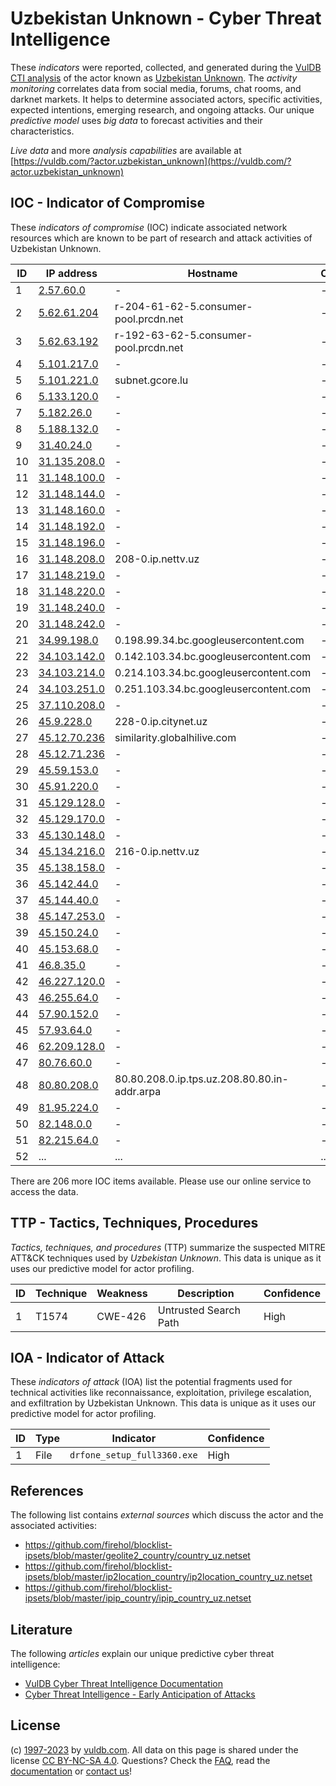 # Uzbekistan Unknown - Cyber Threat Intelligence

These _indicators_ were reported, collected, and generated during the [VulDB CTI analysis](https://vuldb.com/?kb.cti) of the actor known as [Uzbekistan Unknown](https://vuldb.com/?actor.uzbekistan_unknown). The _activity monitoring_ correlates data from social media, forums, chat rooms, and darknet markets. It helps to determine associated actors, specific activities, expected intentions, emerging research, and ongoing attacks. Our unique _predictive model_ uses _big data_ to forecast activities and their characteristics.

_Live data_ and more _analysis capabilities_ are available at [https://vuldb.com/?actor.uzbekistan_unknown](https://vuldb.com/?actor.uzbekistan_unknown)

## IOC - Indicator of Compromise

These _indicators of compromise_ (IOC) indicate associated network resources which are known to be part of research and attack activities of Uzbekistan Unknown.

ID | IP address | Hostname | Campaign | Confidence
-- | ---------- | -------- | -------- | ----------
1 | [2.57.60.0](https://vuldb.com/?ip.2.57.60.0) | - | - | High
2 | [5.62.61.204](https://vuldb.com/?ip.5.62.61.204) | r-204-61-62-5.consumer-pool.prcdn.net | - | High
3 | [5.62.63.192](https://vuldb.com/?ip.5.62.63.192) | r-192-63-62-5.consumer-pool.prcdn.net | - | High
4 | [5.101.217.0](https://vuldb.com/?ip.5.101.217.0) | - | - | High
5 | [5.101.221.0](https://vuldb.com/?ip.5.101.221.0) | subnet.gcore.lu | - | High
6 | [5.133.120.0](https://vuldb.com/?ip.5.133.120.0) | - | - | High
7 | [5.182.26.0](https://vuldb.com/?ip.5.182.26.0) | - | - | High
8 | [5.188.132.0](https://vuldb.com/?ip.5.188.132.0) | - | - | High
9 | [31.40.24.0](https://vuldb.com/?ip.31.40.24.0) | - | - | High
10 | [31.135.208.0](https://vuldb.com/?ip.31.135.208.0) | - | - | High
11 | [31.148.100.0](https://vuldb.com/?ip.31.148.100.0) | - | - | High
12 | [31.148.144.0](https://vuldb.com/?ip.31.148.144.0) | - | - | High
13 | [31.148.160.0](https://vuldb.com/?ip.31.148.160.0) | - | - | High
14 | [31.148.192.0](https://vuldb.com/?ip.31.148.192.0) | - | - | High
15 | [31.148.196.0](https://vuldb.com/?ip.31.148.196.0) | - | - | High
16 | [31.148.208.0](https://vuldb.com/?ip.31.148.208.0) | 208-0.ip.nettv.uz | - | High
17 | [31.148.219.0](https://vuldb.com/?ip.31.148.219.0) | - | - | High
18 | [31.148.220.0](https://vuldb.com/?ip.31.148.220.0) | - | - | High
19 | [31.148.240.0](https://vuldb.com/?ip.31.148.240.0) | - | - | High
20 | [31.148.242.0](https://vuldb.com/?ip.31.148.242.0) | - | - | High
21 | [34.99.198.0](https://vuldb.com/?ip.34.99.198.0) | 0.198.99.34.bc.googleusercontent.com | - | Medium
22 | [34.103.142.0](https://vuldb.com/?ip.34.103.142.0) | 0.142.103.34.bc.googleusercontent.com | - | Medium
23 | [34.103.214.0](https://vuldb.com/?ip.34.103.214.0) | 0.214.103.34.bc.googleusercontent.com | - | Medium
24 | [34.103.251.0](https://vuldb.com/?ip.34.103.251.0) | 0.251.103.34.bc.googleusercontent.com | - | Medium
25 | [37.110.208.0](https://vuldb.com/?ip.37.110.208.0) | - | - | High
26 | [45.9.228.0](https://vuldb.com/?ip.45.9.228.0) | 228-0.ip.citynet.uz | - | High
27 | [45.12.70.236](https://vuldb.com/?ip.45.12.70.236) | similarity.globalhilive.com | - | High
28 | [45.12.71.236](https://vuldb.com/?ip.45.12.71.236) | - | - | High
29 | [45.59.153.0](https://vuldb.com/?ip.45.59.153.0) | - | - | High
30 | [45.91.220.0](https://vuldb.com/?ip.45.91.220.0) | - | - | High
31 | [45.129.128.0](https://vuldb.com/?ip.45.129.128.0) | - | - | High
32 | [45.129.170.0](https://vuldb.com/?ip.45.129.170.0) | - | - | High
33 | [45.130.148.0](https://vuldb.com/?ip.45.130.148.0) | - | - | High
34 | [45.134.216.0](https://vuldb.com/?ip.45.134.216.0) | 216-0.ip.nettv.uz | - | High
35 | [45.138.158.0](https://vuldb.com/?ip.45.138.158.0) | - | - | High
36 | [45.142.44.0](https://vuldb.com/?ip.45.142.44.0) | - | - | High
37 | [45.144.40.0](https://vuldb.com/?ip.45.144.40.0) | - | - | High
38 | [45.147.253.0](https://vuldb.com/?ip.45.147.253.0) | - | - | High
39 | [45.150.24.0](https://vuldb.com/?ip.45.150.24.0) | - | - | High
40 | [45.153.68.0](https://vuldb.com/?ip.45.153.68.0) | - | - | High
41 | [46.8.35.0](https://vuldb.com/?ip.46.8.35.0) | - | - | High
42 | [46.227.120.0](https://vuldb.com/?ip.46.227.120.0) | - | - | High
43 | [46.255.64.0](https://vuldb.com/?ip.46.255.64.0) | - | - | High
44 | [57.90.152.0](https://vuldb.com/?ip.57.90.152.0) | - | - | High
45 | [57.93.64.0](https://vuldb.com/?ip.57.93.64.0) | - | - | High
46 | [62.209.128.0](https://vuldb.com/?ip.62.209.128.0) | - | - | High
47 | [80.76.60.0](https://vuldb.com/?ip.80.76.60.0) | - | - | High
48 | [80.80.208.0](https://vuldb.com/?ip.80.80.208.0) | 80.80.208.0.ip.tps.uz.208.80.80.in-addr.arpa | - | High
49 | [81.95.224.0](https://vuldb.com/?ip.81.95.224.0) | - | - | High
50 | [82.148.0.0](https://vuldb.com/?ip.82.148.0.0) | - | - | High
51 | [82.215.64.0](https://vuldb.com/?ip.82.215.64.0) | - | - | High
52 | ... | ... | ... | ...

There are 206 more IOC items available. Please use our online service to access the data.

## TTP - Tactics, Techniques, Procedures

_Tactics, techniques, and procedures_ (TTP) summarize the suspected MITRE ATT&CK techniques used by _Uzbekistan Unknown_. This data is unique as it uses our predictive model for actor profiling.

ID | Technique | Weakness | Description | Confidence
-- | --------- | -------- | ----------- | ----------
1 | T1574 | CWE-426 | Untrusted Search Path | High

## IOA - Indicator of Attack

These _indicators of attack_ (IOA) list the potential fragments used for technical activities like reconnaissance, exploitation, privilege escalation, and exfiltration by Uzbekistan Unknown. This data is unique as it uses our predictive model for actor profiling.

ID | Type | Indicator | Confidence
-- | ---- | --------- | ----------
1 | File | `drfone_setup_full3360.exe` | High

## References

The following list contains _external sources_ which discuss the actor and the associated activities:

* https://github.com/firehol/blocklist-ipsets/blob/master/geolite2_country/country_uz.netset
* https://github.com/firehol/blocklist-ipsets/blob/master/ip2location_country/ip2location_country_uz.netset
* https://github.com/firehol/blocklist-ipsets/blob/master/ipip_country/ipip_country_uz.netset

## Literature

The following _articles_ explain our unique predictive cyber threat intelligence:

* [VulDB Cyber Threat Intelligence Documentation](https://vuldb.com/?kb.cti)
* [Cyber Threat Intelligence - Early Anticipation of Attacks](https://www.scip.ch/en/?labs.20201022)

## License

(c) [1997-2023](https://vuldb.com/?kb.changelog) by [vuldb.com](https://vuldb.com/?kb.about). All data on this page is shared under the license [CC BY-NC-SA 4.0](https://creativecommons.org/licenses/by-nc-sa/4.0/). Questions? Check the [FAQ](https://vuldb.com/?kb.faq), read the [documentation](https://vuldb.com/?kb) or [contact us](https://vuldb.com/?contact)!
